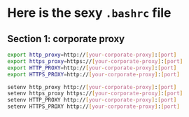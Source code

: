 # Here is the sexy `.bashrc` file

## Section 1: corporate proxy
```bash
export http_proxy=http://[your-corporate-proxy]:[port]
export https_proxy=https://[your-corporate-proxy]:[port]
export HTTP_PROXY=http://[your-corporate-proxy]:[port]
export HTTPS_PROXY=http://[your-corporate-proxy]:[port]
```

```bash
setenv http_proxy http://[your-corporate-proxy]:[port]
setenv https_proxy https://[your-corporate-proxy]:[port]
setenv HTTP_PROXY http://[your-corporate-proxy]:[port]
setenv HTTPS_PROXY http://[your-corporate-proxy]:[port]
```
